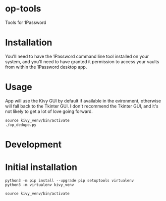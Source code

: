 # op-tools
 Tools for 1Password

# Installation

You'll need to have the 1Password command line tool installed on your system,
and you'll need to have granted it permission to access your vaults from within
the 1Password desktop app.

# Usage

App will use the Kivy GUI by default if available in the evironment, otherwise
will fall back to the Tkinter GUI. I don't recommend the Tkinter GUI, and it's
not likely to get a lot of love going forward.

```
source kivy_venv/bin/activate
./op_dedupe.py
```

# Development

# Initial installation

```
python3 -m pip install --upgrade pip setuptools virtualenv
python3 -m virtualenv kivy_venv

source kivy_venv/bin/activate
```